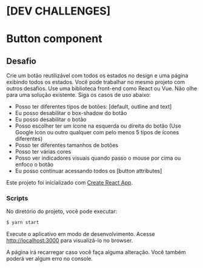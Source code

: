 # [DEV CHALLENGES]

# Button component

## Desafio

Crie um botão reutilizável com todos os estados no design e uma página exibindo todos os estados. Você pode trabalhar no mesmo projeto com outros desafios. Use uma biblioteca front-end como React ou Vue. Não olhe para uma solução existente. Siga os casos de uso abaixo:

  - Posso ter diferentes tipos de botões: [default, outline and text]
  - Eu posso desabilitar o box-shadow do botão
  - Eu posso desabilitar o botão
  - Posso escolher ter um ícone na esquerda ou direita do botão (Use Google Icon ou outro qualquer com pelo menos 5 tipos de ícones diferentes)
  - Posso ter diferentes tamanhos de botões
  - Posso ter várias cores
  - Posso ver indicadores visuais quando passo o mouse por cima ou enfoco o botão
  - Eu posso continuar acessando todos os [button attributes]

Este projeto foi inicializado com [Create React App](https://github.com/facebook/create-react-app).

### Scripts

No diretório do projeto, você pode executar:
```sh
$ yarn start
```
Execute o aplicativo em modo de desenvolvimento.
Acesse [http://localhost:3000](http://localhost:3000) para visualizá-lo no browser.

A página irá recarregar caso você faça alguma alteração.
Você também poderá ver algum erro no console.